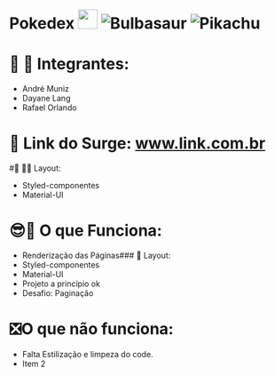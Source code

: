 # Pokedex  <img src='https://upload.wikimedia.org/wikipedia/commons/thumb/5/53/Pok%C3%A9_Ball_icon.svg/1026px-Pok%C3%A9_Ball_icon.svg.png' width='35px'/> <img alt='Bulbasaur' src='https://github.com/TheArtificial/pokemon-icons/blob/master/_icons/PNG/1x/001-bulbasaur-shiny.png?raw=true'/> <img alt='Pikachu' src='https://github.com/TheArtificial/pokemon-icons/blob/master/_icons/PNG/1x/025-pikachu.png?raw=true' />

# 🙋 :no_good: Integrantes: 
- André Muniz
- Dayane Lang
- Rafael Orlando

# 🔗  Link do Surge: www.link.com.br

#🎨 :artist: Layout:
- Styled-componentes
- Material-UI

# :sunglasses::star2: O que Funciona:
- Renderização das Páginas### 🎨 Layout:
- Styled-componentes
- Material-UI
- Projeto a princípio ok
- Desafio: Paginação

# :negative_squared_cross_mark:O que não funciona: 
- Falta Estilização e limpeza do code.
- Item 2
